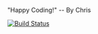 "Happy Coding!" -- By Chris

[![Build Status](https://api.travis-ci.org/hellocomrade/happycoding.svg?branch=master)](https://api.travis-ci.org/hellocomrade/happycoding)
